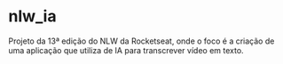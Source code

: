 # nlw_ia
Projeto da 13ª edição do NLW da Rocketseat, onde o foco é a criação de uma aplicação que utiliza de IA para transcrever vídeo em texto.
